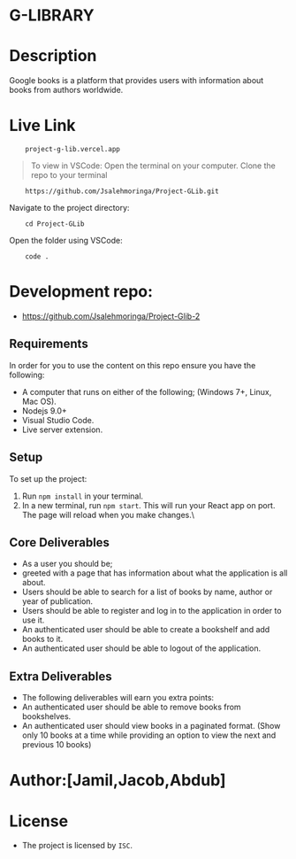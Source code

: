 # G-LIBRARY

# Description
Google books is a platform that provides users with information about books from authors worldwide. 

# Live Link 

        project-g-lib.vercel.app

> To view in VSCode:
Open the terminal on your computer.
Clone the repo to your terminal

        https://github.com/Jsalehmoringa/Project-GLib.git

Navigate to the project directory:

        cd Project-GLib

Open  the folder using VSCode:

        code .

# Development repo:

- https://github.com/Jsalehmoringa/Project-Glib-2

## Requirements

In order for you to use the content on this repo ensure you have the following:

- A computer that runs on either of the following; (Windows 7+, Linux, Mac OS).
- Nodejs 9.0+
- Visual Studio Code.
- Live server extension.

## Setup

To set up the project:

1. Run `npm install` in your terminal.
3. In a new terminal, run `npm start`. This will run your React app on port.
The page will reload when you make changes.\

## Core Deliverables
- As a user you should be;
- greeted with a page that has information about what the application is all about.
- Users should be able to search for a list of books by name, author or year of publication.
- Users should be able to register and log in to the application in order to use it.
- An authenticated user should be able to create a bookshelf and add books to it.
- An authenticated user should be able to logout of the application.


## Extra Deliverables
- The following deliverables will earn you extra points:
- An authenticated user should be able to remove books from bookshelves.
- An authenticated user should view books in a paginated format. (Show only 10 books at a time while providing an option to view the next and previous 10 books)





 
 # Author:[Jamil,Jacob,Abdub]

 # License
 - The project is licensed by `ISC`.
